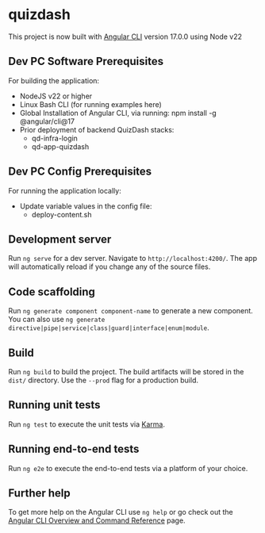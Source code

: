 # quizdash

This project is now built with [Angular CLI](https://github.com/angular/angular-cli) version 17.0.0 using Node v22

## Dev PC Software Prerequisites
For building the application:
* NodeJS v22 or higher
* Linux Bash CLI (for running examples here)
* Global Installation of Angular CLI, via running: npm install -g @angular/cli@17
* Prior deployment of backend QuizDash stacks:
  * qd-infra-login
  * qd-app-quizdash

## Dev PC Config Prerequisites
For running the application locally:
* Update variable values in the config file:
  * deploy-content.sh


## Development server

Run `ng serve` for a dev server. Navigate to `http://localhost:4200/`. The app will automatically reload if you change any of the source files.

## Code scaffolding

Run `ng generate component component-name` to generate a new component. You can also use `ng generate directive|pipe|service|class|guard|interface|enum|module`.

## Build

Run `ng build` to build the project. The build artifacts will be stored in the `dist/` directory. Use the `--prod` flag for a production build.

## Running unit tests

Run `ng test` to execute the unit tests via [Karma](https://karma-runner.github.io).

## Running end-to-end tests

Run `ng e2e` to execute the end-to-end tests via a platform of your choice.

## Further help

To get more help on the Angular CLI use `ng help` or go check out the [Angular CLI Overview and Command Reference](https://angular.io/cli) page.
